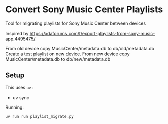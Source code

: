 # Convert Sony Music Center Playlists

Tool for migrating playlists for Sony Music Center between devices

Inspired by https://xdaforums.com/t/export-playlists-from-sony-music-app.4495475/

From old device copy MusicCenter/metadata.db to db/old/metadata.db
Create a test playlist on new device.
From new device copy MusicCenter/metadata.db to db/new/metadata.db

## Setup

This uses `uv` : 
- uv sync

Running:
```
uv run run playlist_migrate.py
```
